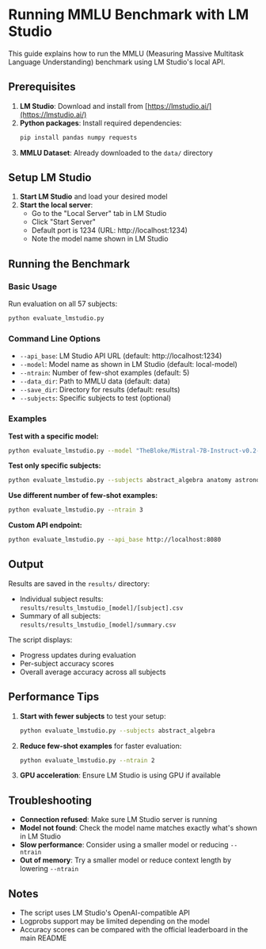 # Running MMLU Benchmark with LM Studio

This guide explains how to run the MMLU (Measuring Massive Multitask Language Understanding) benchmark using LM Studio's local API.

## Prerequisites

1. **LM Studio**: Download and install from [https://lmstudio.ai/](https://lmstudio.ai/)
2. **Python packages**: Install required dependencies:
   ```bash
   pip install pandas numpy requests
   ```
3. **MMLU Dataset**: Already downloaded to the `data/` directory

## Setup LM Studio

1. **Start LM Studio** and load your desired model
2. **Start the local server**:
   - Go to the "Local Server" tab in LM Studio
   - Click "Start Server" 
   - Default port is 1234 (URL: http://localhost:1234)
   - Note the model name shown in LM Studio

## Running the Benchmark

### Basic Usage

Run evaluation on all 57 subjects:
```bash
python evaluate_lmstudio.py
```

### Command Line Options

- `--api_base`: LM Studio API URL (default: http://localhost:1234)
- `--model`: Model name as shown in LM Studio (default: local-model)
- `--ntrain`: Number of few-shot examples (default: 5)
- `--data_dir`: Path to MMLU data (default: data)
- `--save_dir`: Directory for results (default: results)
- `--subjects`: Specific subjects to test (optional)

### Examples

**Test with a specific model:**
```bash
python evaluate_lmstudio.py --model "TheBloke/Mistral-7B-Instruct-v0.2-GGUF"
```

**Test only specific subjects:**
```bash
python evaluate_lmstudio.py --subjects abstract_algebra anatomy astronomy
```

**Use different number of few-shot examples:**
```bash
python evaluate_lmstudio.py --ntrain 3
```

**Custom API endpoint:**
```bash
python evaluate_lmstudio.py --api_base http://localhost:8080
```

## Output

Results are saved in the `results/` directory:
- Individual subject results: `results/results_lmstudio_[model]/[subject].csv`
- Summary of all subjects: `results/results_lmstudio_[model]/summary.csv`

The script displays:
- Progress updates during evaluation
- Per-subject accuracy scores
- Overall average accuracy across all subjects

## Performance Tips

1. **Start with fewer subjects** to test your setup:
   ```bash
   python evaluate_lmstudio.py --subjects abstract_algebra
   ```

2. **Reduce few-shot examples** for faster evaluation:
   ```bash
   python evaluate_lmstudio.py --ntrain 2
   ```

3. **GPU acceleration**: Ensure LM Studio is using GPU if available

## Troubleshooting

- **Connection refused**: Make sure LM Studio server is running
- **Model not found**: Check the model name matches exactly what's shown in LM Studio
- **Slow performance**: Consider using a smaller model or reducing `--ntrain`
- **Out of memory**: Try a smaller model or reduce context length by lowering `--ntrain`

## Notes

- The script uses LM Studio's OpenAI-compatible API
- Logprobs support may be limited depending on the model
- Accuracy scores can be compared with the official leaderboard in the main README